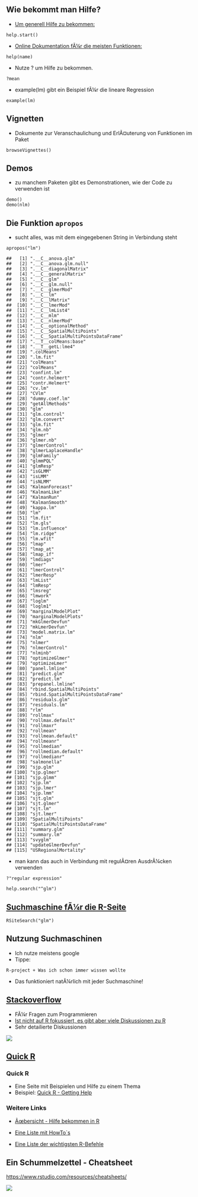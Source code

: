 <!--

## Wie bekommt man Hilfe 

- Foren, Blogs und SupportmÃ¶glichkeiten

-->
Wie bekommt man Hilfe?
----------------------

-   [Um generell Hilfe zu
    bekommen:](http://itfeature.com/tag/how-to-get-help-in-r)

<!-- -->

    help.start()

-   [Online Dokumentation fÃ¼r die meisten
    Funktionen:](https://www.r-project.org/help.html)

<!-- -->

    help(name)

-   Nutze ? um Hilfe zu bekommen.

<!-- -->

    ?mean

-   example(lm) gibt ein Beispiel fÃ¼r die lineare Regression

<!-- -->

    example(lm)

Vignetten
---------

-   Dokumente zur Veranschaulichung und ErlÃ¤uterung von Funktionen im
    Paket

<!-- -->

    browseVignettes()

Demos
-----

-   zu manchem Paketen gibt es Demonstrationen, wie der Code zu
    verwenden ist

<!-- -->

    demo()
    demo(nlm)

Die Funktion `apropos`
----------------------

-   sucht alles, was mit dem eingegebenen String in Verbindung steht

<!-- -->

    apropos("lm")

    ##   [1] ".__C__anova.glm"                  
    ##   [2] ".__C__anova.glm.null"             
    ##   [3] ".__C__diagonalMatrix"             
    ##   [4] ".__C__generalMatrix"              
    ##   [5] ".__C__glm"                        
    ##   [6] ".__C__glm.null"                   
    ##   [7] ".__C__glmerMod"                   
    ##   [8] ".__C__lm"                         
    ##   [9] ".__C__lMatrix"                    
    ##  [10] ".__C__lmerMod"                    
    ##  [11] ".__C__lmList4"                    
    ##  [12] ".__C__mlm"                        
    ##  [13] ".__C__nlmerMod"                   
    ##  [14] ".__C__optionalMethod"             
    ##  [15] ".__C__SpatialMultiPoints"         
    ##  [16] ".__C__SpatialMultiPointsDataFrame"
    ##  [17] ".__T__colMeans:base"              
    ##  [18] ".__T__getL:lme4"                  
    ##  [19] ".colMeans"                        
    ##  [20] ".lm.fit"                          
    ##  [21] "colMeans"                         
    ##  [22] "colMeans"                         
    ##  [23] "confint.lm"                       
    ##  [24] "contr.helmert"                    
    ##  [25] "contr.Helmert"                    
    ##  [26] "cv.lm"                            
    ##  [27] "CVlm"                             
    ##  [28] "dummy.coef.lm"                    
    ##  [29] "getAllMethods"                    
    ##  [30] "glm"                              
    ##  [31] "glm.control"                      
    ##  [32] "glm.convert"                      
    ##  [33] "glm.fit"                          
    ##  [34] "glm.nb"                           
    ##  [35] "glmer"                            
    ##  [36] "glmer.nb"                         
    ##  [37] "glmerControl"                     
    ##  [38] "glmerLaplaceHandle"               
    ##  [39] "glmFamily"                        
    ##  [40] "glmmPQL"                          
    ##  [41] "glmResp"                          
    ##  [42] "isGLMM"                           
    ##  [43] "isLMM"                            
    ##  [44] "isNLMM"                           
    ##  [45] "KalmanForecast"                   
    ##  [46] "KalmanLike"                       
    ##  [47] "KalmanRun"                        
    ##  [48] "KalmanSmooth"                     
    ##  [49] "kappa.lm"                         
    ##  [50] "lm"                               
    ##  [51] "lm.fit"                           
    ##  [52] "lm.gls"                           
    ##  [53] "lm.influence"                     
    ##  [54] "lm.ridge"                         
    ##  [55] "lm.wfit"                          
    ##  [56] "lmap"                             
    ##  [57] "lmap_at"                          
    ##  [58] "lmap_if"                          
    ##  [59] "lmdiags"                          
    ##  [60] "lmer"                             
    ##  [61] "lmerControl"                      
    ##  [62] "lmerResp"                         
    ##  [63] "lmList"                           
    ##  [64] "lmResp"                           
    ##  [65] "lmsreg"                           
    ##  [66] "lmwork"                           
    ##  [67] "loglm"                            
    ##  [68] "loglm1"                           
    ##  [69] "marginalModelPlot"                
    ##  [70] "marginalModelPlots"               
    ##  [71] "mkGlmerDevfun"                    
    ##  [72] "mkLmerDevfun"                     
    ##  [73] "model.matrix.lm"                  
    ##  [74] "nlm"                              
    ##  [75] "nlmer"                            
    ##  [76] "nlmerControl"                     
    ##  [77] "nlminb"                           
    ##  [78] "optimizeGlmer"                    
    ##  [79] "optimizeLmer"                     
    ##  [80] "panel.lmline"                     
    ##  [81] "predict.glm"                      
    ##  [82] "predict.lm"                       
    ##  [83] "prepanel.lmline"                  
    ##  [84] "rbind.SpatialMultiPoints"         
    ##  [85] "rbind.SpatialMultiPointsDataFrame"
    ##  [86] "residuals.glm"                    
    ##  [87] "residuals.lm"                     
    ##  [88] "rlm"                              
    ##  [89] "rollmax"                          
    ##  [90] "rollmax.default"                  
    ##  [91] "rollmaxr"                         
    ##  [92] "rollmean"                         
    ##  [93] "rollmean.default"                 
    ##  [94] "rollmeanr"                        
    ##  [95] "rollmedian"                       
    ##  [96] "rollmedian.default"               
    ##  [97] "rollmedianr"                      
    ##  [98] "salmonella"                       
    ##  [99] "sjp.glm"                          
    ## [100] "sjp.glmer"                        
    ## [101] "sjp.glmm"                         
    ## [102] "sjp.lm"                           
    ## [103] "sjp.lmer"                         
    ## [104] "sjp.lmm"                          
    ## [105] "sjt.glm"                          
    ## [106] "sjt.glmer"                        
    ## [107] "sjt.lm"                           
    ## [108] "sjt.lmer"                         
    ## [109] "SpatialMultiPoints"               
    ## [110] "SpatialMultiPointsDataFrame"      
    ## [111] "summary.glm"                      
    ## [112] "summary.lm"                       
    ## [113] "svyglm"                           
    ## [114] "updateGlmerDevfun"                
    ## [115] "USRegionalMortality"

-   man kann das auch in Verbindung mit regulÃ¤ren AusdrÃ¼cken verwenden

<!-- -->

    ?"regular expression"

    help.search("^glm")

[Suchmaschine fÃ¼r die R-Seite](http://search.r-project.org/cgi-bin/namazu.cgi?query=glm&max=20&result=normal&sort=score&idxname=functions&idxname=vignettes&idxname=views)
---------------------------------------------------------------------------------------------------------------------------------------------------------------------------

    RSiteSearch("glm")

Nutzung Suchmaschinen
---------------------

-   Ich nutze meistens google
-   Tippe:

<!-- -->

    R-project + Was ich schon immer wissen wollte

-   Das funktioniert natÃ¼rlich mit jeder Suchmaschine!

[Stackoverflow](http://stackoverflow.com/)
------------------------------------------

-   FÃ¼r Fragen zum Programmieren
-   [Ist nicht auf R fokussiert, es gibt aber viele Diskussionen zu
    R](https://stackoverflow.com/tags/r/info)
-   Sehr detailierte Diskussionen

![](https://github.com/Japhilko/IntroR/blob/master/2017/slides/figure/StackoverflowEx.PNG?raw=true)

[Quick R](http://www.statmethods.net/interface/help.html)
---------------------------------------------------------

### Quick R

-   Eine Seite mit Beispielen und Hilfe zu einem Thema
-   Beispiel: [Quick R - Getting
    Help](http://www.statmethods.net/interface/help.html)

### Weitere Links

-   [Ãœbersicht - Hilfe bekommen in
    R](https://www.r-project.org/help.html)

-   [Eine Liste mit HowTo\`s](http://rprogramming.net/)

-   [Eine Liste der wichtigsten
    R-Befehle](https://www.personality-project.org/r/r.commands.html)

Ein Schummelzettel - Cheatsheet
-------------------------------

<https://www.rstudio.com/resources/cheatsheets/>

![](https://github.com/Japhilko/IntroR/blob/master/2017/slides/figure/cheatsheetBaseR.PNG?raw=true)
